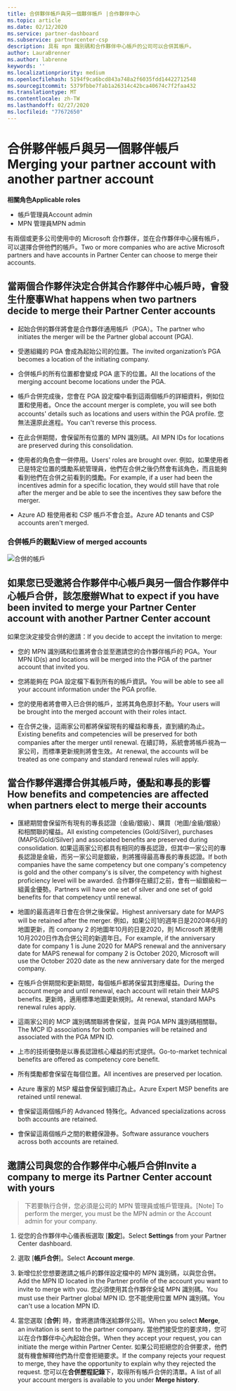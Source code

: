 ```yaml
---
title: 合併夥伴帳戶與另一個夥伴帳戶 |合作夥伴中心
ms.topic: article
ms.date: 02/12/2020
ms.service: partner-dashboard
ms.subservice: partnercenter-csp
description: 具有 mpn 識別碼和合作夥伴中心帳戶的公司可以合併其帳戶。
author: LauraBrenner
ms.author: labrenne
keywords: ''
ms.localizationpriority: medium
ms.openlocfilehash: 5194f9ca6bcd843a748a2f6035fdd14422712548
ms.sourcegitcommit: 5379fbbe7fab1a26314c42bca40674c7f2faa432
ms.translationtype: MT
ms.contentlocale: zh-TW
ms.lasthandoff: 02/27/2020
ms.locfileid: "77672650"
---
```

# <a name="merging-your-partner-account-with-another-partner-account"></a><span data-ttu-id="bb6a3-103">合併夥伴帳戶與另一個夥伴帳戶</span><span class="sxs-lookup"><span data-stu-id="bb6a3-103">Merging your partner account with another partner account</span></span>

<span data-ttu-id="bb6a3-104">**相關角色**</span><span class="sxs-lookup"><span data-stu-id="bb6a3-104">**Applicable roles**</span></span>

- <span data-ttu-id="bb6a3-105">帳戶管理員</span><span class="sxs-lookup"><span data-stu-id="bb6a3-105">Account admin</span></span>
- <span data-ttu-id="bb6a3-106">MPN 管理員</span><span class="sxs-lookup"><span data-stu-id="bb6a3-106">MPN admin</span></span>

<span data-ttu-id="bb6a3-107">有兩個或更多公司使用中的 Microsoft 合作夥伴，並在合作夥伴中心擁有帳戶，可以選擇合併他們的帳戶。</span><span class="sxs-lookup"><span data-stu-id="bb6a3-107">Two or more companies who are active Microsoft partners and have accounts in Partner Center can choose to merge their accounts.</span></span> 

## <a name="what-happens-when-two-partners-decide-to-merge-their-partner-center-accounts"></a><span data-ttu-id="bb6a3-108">當兩個合作夥伴決定合併其合作夥伴中心帳戶時，會發生什麼事</span><span class="sxs-lookup"><span data-stu-id="bb6a3-108">What happens when two partners decide to merge their Partner Center accounts</span></span>

- <span data-ttu-id="bb6a3-109">起始合併的夥伴將會是合作夥伴通用帳戶（PGA）。</span><span class="sxs-lookup"><span data-stu-id="bb6a3-109">The partner who initiates the merger will be the Partner global account (PGA).</span></span> 

- <span data-ttu-id="bb6a3-110">受邀組織的 PGA 會成為起始公司的位置。</span><span class="sxs-lookup"><span data-stu-id="bb6a3-110">The invited organization’s PGA becomes a location of the initiating company.</span></span>  

- <span data-ttu-id="bb6a3-111">合併帳戶的所有位置都會變成 PGA 底下的位置。</span><span class="sxs-lookup"><span data-stu-id="bb6a3-111">All the locations of the merging account become locations under the PGA.</span></span> 

- <span data-ttu-id="bb6a3-112">帳戶合併完成後，您會在 PGA 設定檔中看到這兩個帳戶的詳細資料，例如位置和使用者。</span><span class="sxs-lookup"><span data-stu-id="bb6a3-112">Once the account merger is complete, you will see both accounts' details such as locations and users within the PGA profile.</span></span> <span data-ttu-id="bb6a3-113">您無法還原此進程。</span><span class="sxs-lookup"><span data-stu-id="bb6a3-113">You can't reverse this process.</span></span> 

- <span data-ttu-id="bb6a3-114">在此合併期間，會保留所有位置的 MPN 識別碼。</span><span class="sxs-lookup"><span data-stu-id="bb6a3-114">All MPN IDs for locations are preserved during this consolidation.</span></span> 

- <span data-ttu-id="bb6a3-115">使用者的角色會一併停用。</span><span class="sxs-lookup"><span data-stu-id="bb6a3-115">Users' roles are brought over.</span></span> <span data-ttu-id="bb6a3-116">例如，如果使用者已是特定位置的獎勵系統管理員，他們在合併之後仍然會有該角色，而且能夠看到他們在合併之前看到的獎勵。</span><span class="sxs-lookup"><span data-stu-id="bb6a3-116">For example, if a user had been the incentives admin for a specific location, they would still have that role after the merger and be able to see the incentives they saw before the merger.</span></span> 

- <span data-ttu-id="bb6a3-117">Azure AD 租使用者和 CSP 帳戶不會合並。</span><span class="sxs-lookup"><span data-stu-id="bb6a3-117">Azure AD tenants and CSP accounts aren't merged.</span></span>

### <a name="view-of-merged-accounts"></a><span data-ttu-id="bb6a3-118">合併帳戶的觀點</span><span class="sxs-lookup"><span data-stu-id="bb6a3-118">View of merged accounts</span></span>

![合併的帳戶](images/AccountMerge_graphic.png)


## <a name="what-to-expect-if-you-have-been-invited-to-merge-your-partner-center-account-with-another-partner-center-account"></a><span data-ttu-id="bb6a3-120">如果您已受邀將合作夥伴中心帳戶與另一個合作夥伴中心帳戶合併，該怎麼辦</span><span class="sxs-lookup"><span data-stu-id="bb6a3-120">What to expect if you have been invited to merge your Partner Center account with another Partner Center account</span></span>

<span data-ttu-id="bb6a3-121">如果您決定接受合併的邀請：</span><span class="sxs-lookup"><span data-stu-id="bb6a3-121">If you decide to accept the invitation to merge:</span></span>

- <span data-ttu-id="bb6a3-122">您的 MPN 識別碼和位置將會合並至邀請您的合作夥伴帳戶的 PGA。</span><span class="sxs-lookup"><span data-stu-id="bb6a3-122">Your MPN ID(s) and locations will be merged into the PGA of the partner account that invited you.</span></span> 

- <span data-ttu-id="bb6a3-123">您將能夠在 PGA 設定檔下看到所有的帳戶資訊。</span><span class="sxs-lookup"><span data-stu-id="bb6a3-123">You will be able to see all your account information under the PGA profile.</span></span>

- <span data-ttu-id="bb6a3-124">您的使用者將會帶入已合併的帳戶，並將其角色原封不動。</span><span class="sxs-lookup"><span data-stu-id="bb6a3-124">Your users will be brought into the merged account with their roles intact.</span></span>

- <span data-ttu-id="bb6a3-125">在合併之後，這兩家公司都將保留現有的權益和專長，直到續約為止。</span><span class="sxs-lookup"><span data-stu-id="bb6a3-125">Existing benefits and competencies will be preserved for both companies after the merger until renewal.</span></span> <span data-ttu-id="bb6a3-126">在續訂時，系統會將帳戶視為一家公司，而標準更新規則將會生效。</span><span class="sxs-lookup"><span data-stu-id="bb6a3-126">At renewal, the accounts will be treated as one company and standard renewal rules will apply.</span></span>  

## <a name="how-benefits-and-competencies-are-affected-when-partners-elect-to-merge-their-accounts"></a><span data-ttu-id="bb6a3-127">當合作夥伴選擇合併其帳戶時，優點和專長的影響</span><span class="sxs-lookup"><span data-stu-id="bb6a3-127">How benefits and competencies are affected when partners elect to merge their accounts</span></span>

- <span data-ttu-id="bb6a3-128">匯總期間會保留所有現有的專長認證（金級/銀級）、購買（地圖/金級/銀級）和相關聯的權益。</span><span class="sxs-lookup"><span data-stu-id="bb6a3-128">All existing competencies (Gold/Silver), purchases (MAPS/Gold/Silver) and associated benefits are preserved during consolidation.</span></span> <span data-ttu-id="bb6a3-129">如果這兩家公司都具有相同的專長認證，但其中一家公司的專長認證是金級，而另一家公司是銀級，則將獲得最高專長的專長認證。</span><span class="sxs-lookup"><span data-stu-id="bb6a3-129">If both companies have the same competency but one company's competency is gold and the other company's is silver, the competency with highest proficiency level will be awarded.</span></span> <span data-ttu-id="bb6a3-130">合作夥伴在續訂之前，會有一組銀級和一組黃金優勢。</span><span class="sxs-lookup"><span data-stu-id="bb6a3-130">Partners will have one set of silver and one set of gold benefits for that competency until renewal.</span></span>

- <span data-ttu-id="bb6a3-131">地圖的最高週年日會在合併之後保留。</span><span class="sxs-lookup"><span data-stu-id="bb6a3-131">Highest anniversary date for MAPS will be retained after the merger.</span></span> <span data-ttu-id="bb6a3-132">例如，如果公司1的週年日是2020年6月的地圖更新，而 company 2 的地圖年10月的日是2020，則 Microsoft 將使用10月2020日作為合併公司的新週年日。</span><span class="sxs-lookup"><span data-stu-id="bb6a3-132">For example, if the anniversary date for company 1 is June 2020 for MAPS renewal and the anniversary date for MAPS renewal for company 2 is October 2020, Microsoft will use the October 2020 date as the new anniversary date for the merged company.</span></span>

- <span data-ttu-id="bb6a3-133">在帳戶合併期間和更新期間，每個帳戶都將保留其對應權益。</span><span class="sxs-lookup"><span data-stu-id="bb6a3-133">During the account merge and until renewal, each account will retain their MAPS benefits.</span></span> <span data-ttu-id="bb6a3-134">更新時，適用標準地圖更新規則。</span><span class="sxs-lookup"><span data-stu-id="bb6a3-134">At renewal, standard MAPs renewal rules apply.</span></span>  

- <span data-ttu-id="bb6a3-135">這兩家公司的 MCP 識別碼關聯將會保留，並與 PGA MPN 識別碼相關聯。</span><span class="sxs-lookup"><span data-stu-id="bb6a3-135">The MCP ID associations for both companies will be retained and associated with the PGA MPN ID.</span></span>

- <span data-ttu-id="bb6a3-136">上市的技術優勢是以專長認證核心權益的形式提供。</span><span class="sxs-lookup"><span data-stu-id="bb6a3-136">Go-to-market technical benefits are offered as competency core benefit.</span></span>  

- <span data-ttu-id="bb6a3-137">所有獎勵都會保留在每個位置。</span><span class="sxs-lookup"><span data-stu-id="bb6a3-137">All incentives are preserved per location.</span></span> 

- <span data-ttu-id="bb6a3-138">Azure 專家的 MSP 權益會保留到續訂為止。</span><span class="sxs-lookup"><span data-stu-id="bb6a3-138">Azure Expert MSP benefits are retained until renewal.</span></span> 

- <span data-ttu-id="bb6a3-139">會保留這兩個帳戶的 Advanced 特殊化。</span><span class="sxs-lookup"><span data-stu-id="bb6a3-139">Advanced specializations across both accounts are retained.</span></span> 

- <span data-ttu-id="bb6a3-140">會保留這兩個帳戶之間的軟體保證券。</span><span class="sxs-lookup"><span data-stu-id="bb6a3-140">Software assurance vouchers across both accounts are retained.</span></span>

## <a name="invite-a-company-to-merge-its-partner-center-account-with-yours"></a><span data-ttu-id="bb6a3-141">邀請公司與您的合作夥伴中心帳戶合併</span><span class="sxs-lookup"><span data-stu-id="bb6a3-141">Invite a company to merge its Partner Center account with yours</span></span> 

><span data-ttu-id="bb6a3-142">下若要執行合併，您必須是公司的 MPN 管理員或帳戶管理員。</span><span class="sxs-lookup"><span data-stu-id="bb6a3-142">[Note] To perform the merger, you must be the MPN admin or the Account admin for your company.</span></span>

1. <span data-ttu-id="bb6a3-143">從您的合作夥伴中心儀表板選取 [**設定**]。</span><span class="sxs-lookup"><span data-stu-id="bb6a3-143">Select **Settings** from your Partner Center dashboard.</span></span>

2. <span data-ttu-id="bb6a3-144">選取 [**帳戶合併**]。</span><span class="sxs-lookup"><span data-stu-id="bb6a3-144">Select **Account merge**.</span></span>

3. <span data-ttu-id="bb6a3-145">新增位於您想要邀請之帳戶的夥伴設定檔中的 MPN 識別碼，以與您合併。</span><span class="sxs-lookup"><span data-stu-id="bb6a3-145">Add the MPN ID located in the Partner profile of the account you want to invite to merge with you.</span></span> <span data-ttu-id="bb6a3-146">您必須使用其合作夥伴全域 MPN 識別碼。</span><span class="sxs-lookup"><span data-stu-id="bb6a3-146">You must use their Partner global MPN ID.</span></span> <span data-ttu-id="bb6a3-147">您不能使用位置 MPN 識別碼。</span><span class="sxs-lookup"><span data-stu-id="bb6a3-147">You can't use a location MPN ID.</span></span>

4. <span data-ttu-id="bb6a3-148">當您選取 [**合併**] 時，會將邀請傳送給夥伴公司。</span><span class="sxs-lookup"><span data-stu-id="bb6a3-148">When you select **Merge**, an invitation is sent to the partner company.</span></span> <span data-ttu-id="bb6a3-149">當他們接受您的要求時，您可以在合作夥伴中心內起始合併。</span><span class="sxs-lookup"><span data-stu-id="bb6a3-149">When they accept your request, you can initiate the merge within Partner Center.</span></span> <span data-ttu-id="bb6a3-150">如果公司拒絕您的合併要求，他們就有機會解釋他們為什麼會拒絕要求。</span><span class="sxs-lookup"><span data-stu-id="bb6a3-150">If the company rejects your request to merge, they have the opportunity to explain why they rejected the request.</span></span> <span data-ttu-id="bb6a3-151">您可以在**合併歷程記錄**下，取得所有帳戶合併的清單。</span><span class="sxs-lookup"><span data-stu-id="bb6a3-151">A list of all your account mergers is available to you under **Merge history**.</span></span>




